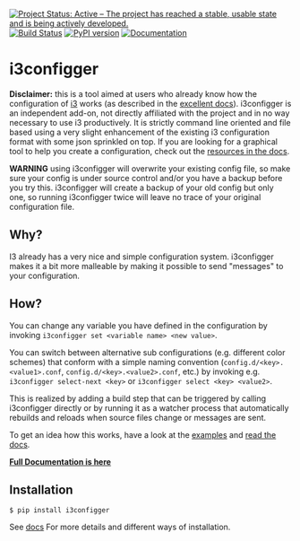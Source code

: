 [![Project Status: Active – The project has reached a stable, usable state and is being actively developed.](http://www.repostatus.org/badges/latest/active.svg)](http://www.repostatus.org/#active)
[![Build Status](https://travis-ci.org/obestwalter/i3configger.svg?branch=master)](https://travis-ci.org/obestwalter/i3configger)
[![PyPI version](https://badge.fury.io/py/i3configger.svg)](https://pypi.org/project/i3configger/)
[![Documentation](https://img.shields.io/badge/docs-sure!-brightgreen.svg)](http://oliver.bestwalter.de/i3configger)

# i3configger

**Disclaimer:** this is a tool aimed at users who already know how the configuration of [i3](https://i3wm.org) works (as described in the [excellent docs](https://i3wm.org/docs/userguide.html)). i3configger is an independent add-on, not directly affiliated with the project and in no way necessary to use i3 productively. It is strictly command line oriented and file based using a very slight enhancement of the existing i3 configuration format with some json sprinkled on top. If you are looking for a graphical tool to help you create a configuration, check out the [resources in the docs](http://oliver.bestwalter.de/i3configger/resources).


**WARNING** using i3configger will overwrite your existing config file, so make sure your config is under source control and/or you have a backup before you try this. i3configger will create a backup of your old config but only one, so running i3configger twice will leave no trace of your original configuration file.

## Why?

I3 already has a very nice and simple configuration system. i3configger makes it a bit more malleable by making it possible to send "messages" to your configuration.

## How?

You can change any variable you have defined in the configuration by invoking `i3configger set <variable name> <new value>`.

You can switch between alternative sub configurations (e.g. different color schemes) that conform with a simple naming convention (`config.d/<key>.<value1>.conf`, `config.d/<key>.<value2>.conf`, etc.) by invoking e.g. `i3configger select-next <key>` or `i3configger select <key> <value2>`.

This is realized by adding a build step that can be triggered by calling i3configger directly or by running it as a watcher process that automatically rebuilds and reloads when source files change or messages are sent.

To get an idea how this works, have a look at the [examples](https://github.com/obestwalter/i3configger/tree/master/examples) and [read the docs](http://oliver.bestwalter.de/i3configger).

[**Full Documentation is here**](http://oliver.bestwalter.de/i3configger)

## Installation

    $ pip install i3configger

See [docs](http://oliver.bestwalter.de/i3configger/installation) For more details and different ways of installation.
